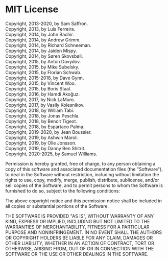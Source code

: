 # MIT License

Copyright, 2013-2020, by Sam Saffron.  
Copyright, 2013, by Luís Ferreira.  
Copyright, 2014, by John Bachir.  
Copyright, 2014, by Andrew Grimm.  
Copyright, 2014, by Richard Schneeman.  
Copyright, 2014, by Jaiden Mispy.  
Copyright, 2014, by Søren Skovsbøll.  
Copyright, 2015, by Anton Davydov.  
Copyright, 2015, by Mike Subelsky.  
Copyright, 2015, by Florian Schwab.  
Copyright, 2015-2018, by Dave Gynn.  
Copyright, 2015, by Vincent Woo.  
Copyright, 2015, by Boris Staal.  
Copyright, 2016, by Hamdi Akoğuz.  
Copyright, 2017, by Nick LaMuro.  
Copyright, 2017, by Vasily Kolesnikov.  
Copyright, 2018, by William Tabi.  
Copyright, 2018, by Jonas Peschla.  
Copyright, 2018, by Benoit Tigeot.  
Copyright, 2018, by Espartaco Palma.  
Copyright, 2019-2020, by Jean Boussier.  
Copyright, 2019, by Ashwin Maroli.  
Copyright, 2019, by Olle Jonsson.  
Copyright, 2019, by Danny Ben Shitrit.  
Copyright, 2020-2025, by Samuel Williams.  

Permission is hereby granted, free of charge, to any person obtaining a copy
of this software and associated documentation files (the "Software"), to deal
in the Software without restriction, including without limitation the rights
to use, copy, modify, merge, publish, distribute, sublicense, and/or sell
copies of the Software, and to permit persons to whom the Software is
furnished to do so, subject to the following conditions:

The above copyright notice and this permission notice shall be included in all
copies or substantial portions of the Software.

THE SOFTWARE IS PROVIDED "AS IS", WITHOUT WARRANTY OF ANY KIND, EXPRESS OR
IMPLIED, INCLUDING BUT NOT LIMITED TO THE WARRANTIES OF MERCHANTABILITY,
FITNESS FOR A PARTICULAR PURPOSE AND NONINFRINGEMENT. IN NO EVENT SHALL THE
AUTHORS OR COPYRIGHT HOLDERS BE LIABLE FOR ANY CLAIM, DAMAGES OR OTHER
LIABILITY, WHETHER IN AN ACTION OF CONTRACT, TORT OR OTHERWISE, ARISING FROM,
OUT OF OR IN CONNECTION WITH THE SOFTWARE OR THE USE OR OTHER DEALINGS IN THE
SOFTWARE.
